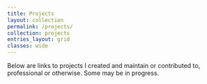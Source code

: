 ```yaml
---
title: Projects
layout: collection
permalink: /projects/
collection: projects
entries_layout: grid
classes: wide
---
```


Below are links to projects I created and maintain or contributed to, professional or otherwise. Some may be in progress.